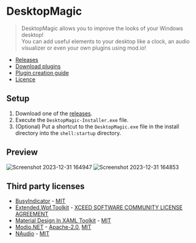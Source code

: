 # DesktopMagic
 
> DesktopMagic allows you to improve the looks of your Windows desktop!\
> You can add useful elements to your desktop like a clock, an audio visualizer or even your own plugins using mod.io!

- [Releases](https://github.com/Stone-Red-Code/DesktopMagic/releases)
- [Download plugins](https://mod.io/g/desktopmagic)
- [Plugin creation guide](https://mod.io/g/desktopmagic/r/plugin-creation-guide)
- [Licence](https://github.com/Stone-Red-Code/DesktopMagic/blob/main/LICENSE)

## Setup

1. Download one of the [releases](https://github.com/Stone-Red-Code/DesktopMagic/releases).
1. Execute the `DesktopMagic-Installer.exe` file.
1. (Optional) Put a shortcut to the `DesktopMagic.exe` file in the install directory into the `shell:startup` directory.

## Preview

![Screenshot 2023-12-31 164947](https://github.com/Stone-Red-Code/DesktopMagic/assets/56473591/191ac76f-264d-4e9f-8979-7a13b2a1cd12)
![Screenshot 2023-12-31 164853](https://github.com/Stone-Red-Code/DesktopMagic/assets/56473591/22de55d2-dde3-43a5-b77b-c773a7697e8c)

## Third party licenses
- [BusyIndicator](https://github.com/moh3ngolshani/BusyIndicator) - [MIT](https://github.com/Moh3nGolshani/BusyIndicator/blob/master/LICENSE)
- [Extended.Wpf.Toolkit](https://github.com/xceedsoftware/wpftoolkit) - [XCEED SOFTWARE COMMUNITY LICENSE AGREEMENT](https://github.com/xceedsoftware/wpftoolkit/blob/master/license.md)
- [Material Design In XAML Toolkit](https://github.com/MaterialDesignInXAML/MaterialDesignInXamlToolkit) - [MIT](https://github.com/MaterialDesignInXAML/MaterialDesignInXamlToolkit/blob/master/LICENSE)
- [Modio.NET](https://github.com/thetestgame/modio.net) - [Apache-2.0](https://github.com/thetestgame/Modio.NET/blob/main/LICENSE-APACHE), [MIT](https://github.com/thetestgame/Modio.NET/blob/main/LICENSE-MIT)
- [NAudio](https://github.com/naudio/NAudio) - [MIT](https://github.com/naudio/NAudio/blob/master/license.txt)
